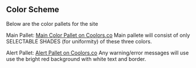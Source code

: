 Color Scheme
---
Below are the color pallets for the site

Main Pallet:
[Main Color Pallet on Coolors.co](https://coolors.co/ffffff-000000-f50000)
Main pallete will consist of only SELECTABLE SHADES (for uniformity) of these three colors.

Alert Pallet:
[Alert Pallet on Coolors.co](https://coolors.co/ff0000-1369eb-b4cef8-eb9413-fae6c7-1fd415-b8f8b5-9a17e6-dfb5f8)
Any warning/error messages will use use the bright red background with white text and border.